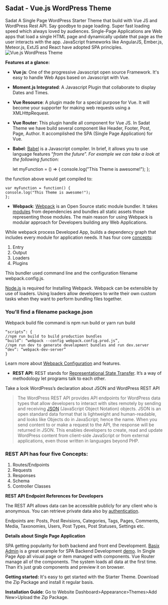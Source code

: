 ## Sadat - Vue.js WordPress Theme
Sadat A Single Page WordPress Starter Theme that build with Vue JS and WordPress Rest API. Say goodbye to page loading. Super fast loading speed which always loved by audiences. Single-Page Applications are Web apps that load a single HTML page and dynamically update that page as the user interacts with the app. JavaScript frameworks like AngularJS, Ember.js, Meteor.js, ExtJS and React have adopted SPA principles.
![Vue.js WordPress Theme](https://jeweltheme.com/wp-content/uploads/2018/03/Vuejs-WordPress-Theme.jpg)

**Features at a glance:**

 - **Vue js**: One of the progressive Javascript open source Framework. It's easy to handle Web Apps based on Javascript with Vue.
 - **Moment.js Integrated**: A Javascript Plugin that collaborate to display Dates and Times.
 - **Vue Resource**: A plugin made for a special purpose for Vue. It will become your supporter for making web requests using a XMLHttpRequest.
 - **Vue Router**: This plugin handle all component for Vue JS. In Sadat Theme we have build several component like Header, Footer, Post, Page, Author. It accomplished the SPA (Single Page Application) for Vue.
 - **Babel**: [Babel](https://babeljs.io/) is a Javascript compiler. In brief, it allows you to use language features “*from the future*”.
 *For example we can take a look at the following function:*

    let myFunction = () => {
    console.log("This Theme is awesome!");
    };

the function above would get compiled to:

    var myFunction = function() {
    console.log("This Theme is awesome!");
    };

 - **Webpack**: [Webpack](https://webpack.js.org/) is an Open Source static module bundler. It takes [modules](https://webpack.js.org/concepts/modules/) from dependencies and bundles all static assets those representing those modules. The main reason for using Webpack is modular approach for Developers building any Web Applications.

While webpack process Developed App, builds a dependency graph that includes every module for application needs. It has four core [concepts](https://webpack.js.org/concepts/):

 1. Entry
 2. Output
 3. Loaders
 4. Plugins

This bundler used command line and the configuration filename webpack.config.js.

[Node.js](https://nodejs.org/) is required for Installing Webpack. Webpack can be extensible by use of loaders. Using loaders allow developers to write their own custom tasks when they want to perform bundling files together.

### You’ll find a filename package.json
Webpack build file command is npm run build or yarn run build

    “scripts”: {
    //npm run build to build production bundles
    “build”: “webpack --config webpack.config.prod.js”,
    //npm run dev to generate development bundles and run dev.server
    “dev”: “webpack-dev-server”
    }

Learn more about [Webpack Configuration](https://medium.com/@rajaraodv/webpack-the-confusing-parts-58712f8fcad9) and features.

 - **REST API**: REST stands for [Representational State Transfer](https://en.wikipedia.org/wiki/Representational_state_transfer). It’s a way of methodology let programs talk to each other.

Take a look WordPress’s declaration about JSON and WordPress REST API

>  The WordPress REST API provides API endpoints for WordPress data
> types that allow developers to interact with sites remotely by sending
> and receiving [JSON](https://en.wikipedia.org/wiki/JSON) (JavaScript
> Object Notation) objects. JSON is an open standard data format that is
> lightweight and human-readable, and looks like Objects do in
> JavaScript; hence the name. When you send content to or make a request
> to the API, the response will be returned in JSON. This enables
> developers to create, read and update WordPress content from
> client-side JavaScript or from external applications, even those
> written in languages beyond PHP.

### REST API has four five Concepts:

 1. Routes/Endpoints
 2. Requests
 3. Responses
 4. Schema
 5. Controller Classes

**REST API Endpoint References for Developers**

The REST API allows data can be accessible publicly for any client who is anonymous. You can retrieve private data also by [authentication](https://developer.wordpress.org/rest-api/using-the-rest-api/authentication/).

Endpoints are: Posts, Post Revisions, Categories, Tags, Pages, Comments, Media, Taxonomies, Users, Post Types, Post Statuses, Settings etc.

**Details about Single Page Application**

SPA getting popularity for both backend and front end Development. [Basix Admin](https://themeforest.net/item/basix-admin-vuejs-bootstrap-admin-dashboard-template/20838455) is a great example for SPA Backend Development [demo](http://vuejsadmin.com/). In Single Page App all visual page or item managed with components. Vue Router manage all of the components. The system loads all data at the first time. Than it’s just grab components and preview it on browser.

**Getting started:** It's easy to get started with the Starter Theme. Download the Zip Package and install it regular basis.

**Installation Guide**: Go to Website Dashboard>Appearance>Themes>Add New>Upload the Zip Package.